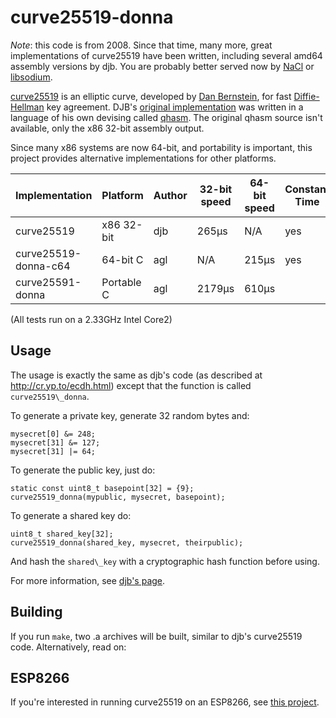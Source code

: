 # curve25519-donna

*Note*: this code is from 2008. Since that time, many more, great implementations of curve25519 have been written, including several amd64 assembly versions by djb. You are probably better served now by [NaCl](http://nacl.cr.yp.to) or [libsodium](https://github.com/jedisct1/libsodium).

[curve25519](http://cr.yp.to/ecdh.html) is an elliptic curve, developed by [Dan Bernstein](http://cr.yp.to/djb.html), for fast [Diffie-Hellman](http://en.wikipedia.org/wiki/Diffie-Hellman) key agreement. DJB's [original implementation](http://cr.yp.to/ecdh.html) was written in a language of his own devising called [qhasm](http://cr.yp.to/qhasm.html). The original qhasm source isn't available, only the x86 32-bit assembly output.

Since many x86 systems are now 64-bit, and portability is important, this project provides alternative implementations for other platforms.

| Implementation       | Platform   | Author | 32-bit speed | 64-bit speed | Constant Time |
|----------------------|------------|--------|--------------|--------------|---------------|
| curve25519           | x86 32-bit | djb    | 265µs        | N/A          | yes           |
| curve25519-donna-c64 | 64-bit C   | agl    | N/A          | 215µs        | yes           |
| curve25591-donna     | Portable C | agl    | 2179µs       | 610µs        |               |

(All tests run on a 2.33GHz Intel Core2)

## Usage

The usage is exactly the same as djb's code (as described at http://cr.yp.to/ecdh.html) except that the function is called `curve25519\_donna`.

To generate a private key, generate 32 random bytes and:

```
mysecret[0] &= 248;
mysecret[31] &= 127;
mysecret[31] |= 64;
```

To generate the public key, just do:

```
static const uint8_t basepoint[32] = {9};
curve25519_donna(mypublic, mysecret, basepoint);
```

To generate a shared key do:

```
uint8_t shared_key[32];
curve25519_donna(shared_key, mysecret, theirpublic);
```

And hash the `shared\_key` with a cryptographic hash function before using.

For more information, see [djb's page](http://cr.yp.to/ecdh.html).

## Building

If you run `make`, two .a archives will be built, similar to djb's curve25519
code. Alternatively, read on:

## ESP8266

If you're interested in running curve25519 on an ESP8266, see [this project](https://github.com/CSSHL/ESP8266-Arduino-cryptolibs).
